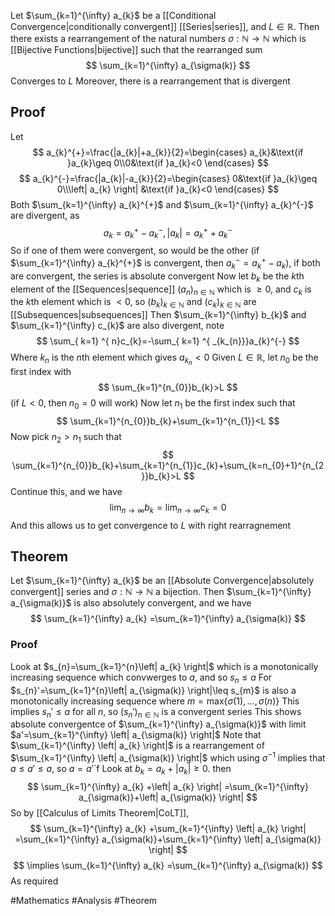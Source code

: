 Let $\sum_{k=1}^{\infty} a_{k}$ be a [[Conditional Convergence|conditionally convergent]] [[Series|series]], and $L\in\mathbb{R}$. Then there exists a rearrangement of the natural numbers $\sigma:\mathbb{N}\to \mathbb{N}$ which is [[Bijective Functions|bijective]] such that the rearranged sum
$$
\sum_{k=1}^{\infty} a_{\sigma(k)} 
$$
Converges to $L$
Moreover, there is a rearrangement that is divergent
## Proof
Let 
$$
a_{k}^{+}=\frac{|a_{k}|+a_{k}}{2}=\begin{cases}
a_{k}&\text{if }a_{k}\geq 0\\0&\text{if }a_{k}<0
\end{cases}
$$
$$
a_{k}^{-}=\frac{|a_{k}|-a_{k}}{2}=\begin{cases}
0&\text{if }a_{k}\geq 0\\\left| a_{k} \right| &\text{if }a_{k}<0
\end{cases}
$$
Both $\sum_{k=1}^{\infty} a_{k}^{+}$ and $\sum_{k=1}^{\infty} a_{k}^{-}$ are divergent, as 
$$
a_{k}=a_{k}^{+}-a_{k}^{-},\left| a_{k} \right|=a_{k}^{+}+a_{k}^{-}
$$
So if one of them were convergent, so would be the other (if $\sum_{k=1}^{\infty} a_{k}^{+}$ is convergent, then $a_{k}^{-}=a_{k}^{+}-a_{k}$), if both are convergent, the series is absolute convergent
Now let $b_{k}$ be the $k$th element of the [[Sequences|sequence]] $(a_{n})_{n\in\mathbb{N}}$ which is $\geq 0$, and $c_{k}$ is the $k$th element which is $<0$, so $(b_{k})_{k\in\mathbb{N}}$ and $(c_{k})_{k\in\mathbb{N}}$ are [[Subsequences|subsequences]]
Then $\sum_{k=1}^{\infty} b_{k}$ and $\sum_{k=1}^{\infty} c_{k}$ are also divergent, note
$$
\sum_{ k=1} ^{ n}c_{k}=-\sum_{ k=1} ^{ _{k_{n}}}a_{k}^{-}
$$
Where $k_{n}$ is the $n$th element which gives $a_{k_{n}}<0$
Given $L\in\mathbb{R}$, let $n_{0}$ be the first index with
$$
\sum_{k=1}^{n_{0}}b_{k}>L
$$
(if $L<0$, then $n_{0}=0$ will work)
Now let $n_{1}$ be the first index such that
$$
\sum_{k=1}^{n_{0}}b_{k}+\sum_{k=1}^{n_{1}}<L
$$
Now pick $n_{2}>n_{1}$ such that
$$
\sum_{k=1}^{n_{0}}b_{k}+\sum_{k=1}^{n_{1}}c_{k}+\sum_{k=n_{0}+1}^{n_{2}}b_{k}>L
$$
Continue this, and we have
$$
\lim_{ n \to \infty } b_{k}=\lim_{ n \to \infty } c_{k}=0
$$
And this allows us to get convergence to $L$ with right rearragnement
## Theorem
Let $\sum_{k=1}^{\infty} a_{k}$ be an [[Absolute Convergence|absolutely convergent]] series and $\sigma:\mathbb{N}\to \mathbb{N}$ a bijection. Then $\sum_{k=1}^{\infty} a_{\sigma(k)}$ is also absolutely convergent, and we have
$$
\sum_{k=1}^{\infty} a_{k} =\sum_{k=1}^{\infty} a_{\sigma(k)} 
$$
### Proof
Look at $s_{n}=\sum_{k=1}^{n}\left| a_{k} \right|$ which is a monotonically increasing sequence which convwerges to $a$, and so $s_{n}\leq a$
For $s_{n}'=\sum_{k=1}^{n}\left| a_{\sigma(k)} \right|\leq s_{m}$ is also a monotonically increasing sequence where $m=\text{max}\{ \sigma(1),\dots,\sigma(n) \}$
This implies $s_{n}'\leq a$ for all $n$, so $(s_{n}')_{n\in\mathbb{N}}$ is a convergent series
This shows absolute convergentce of $\sum_{k=1}^{\infty} a_{\sigma(k)}$ with limit $a'=\sum_{k=1}^{\infty} \left| a_{\sigma(k)} \right|$
Note that $\sum_{k=1}^{\infty} \left| a_{k} \right|$ is a rearrangement of $\sum_{k=1}^{\infty} \left| a_{\sigma(k)} \right|$ which using $\sigma ^{-1}$ implies that $a\leq a'\leq a$, so $a=a'$`f
Look at $b_{k}=a_{k}+\left| a_{k} \right|\geq 0$. then
$$
\sum_{k=1}^{\infty} a_{k} +\left| a_{k} \right| =\sum_{k=1}^{\infty} a_{\sigma(k)}+\left| a_{\sigma(k)} \right|  
$$
So by [[Calculus of Limits Theorem|CoLT]],
$$
\sum_{k=1}^{\infty} a_{k} +\sum_{k=1}^{\infty} \left| a_{k} \right| =\sum_{k=1}^{\infty} a_{\sigma(k)}+\sum_{k=1}^{\infty} \left| a_{\sigma(k)} \right|    
$$
$$
\implies \sum_{k=1}^{\infty} a_{k} =\sum_{k=1}^{\infty} a_{\sigma(k)}
$$
As required

#Mathematics #Analysis #Theorem 
